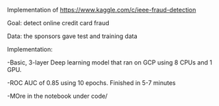Implementation of https://www.kaggle.com/c/ieee-fraud-detection

Goal: detect online credit card fraud 

Data: the sponsors gave test and training data

Implementation:

-Basic, 3-layer Deep learning model that ran on GCP using 8 CPUs and 1 GPU.

-ROC AUC of 0.85 using 10 epochs. Finished in 5-7 minutes

-MOre in the notebook under code/
